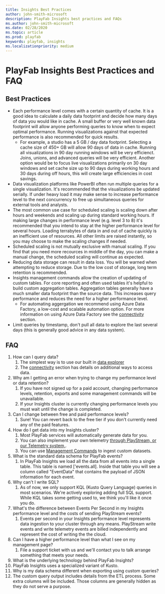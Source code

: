 ```yaml
---
title: Insights Best Practices
author: john-smith-microsoft
description: PlayFab Insights best practices and FAQs
ms.author: john-smith-microsoft
ms.date: 02/28/2020
ms.topic: article
ms.prod: playfab
keywords: playfab, insights
ms.localizationpriority: medium
---
```


# PlayFab Insights Best Practices and FAQ

## Best Practices 
- Each performance level comes with a certain quantity of cache. It is a good idea to calculate a daily data footprint and decide how many days of data you would like in cache. A small buffer or very well known data footprint will allow anyone performing queries to know when to expect optimal performance. Running visualizations against that expected performance is also recommended for quick results.
  - For example, a studio has a 5 GB / day data footprint. Selecting a cache size of 450+ GB will allow 90 days of data in cache. Running all visualizations in 90 day running windows will be very efficienct. Joins, unions, and advanced queries will be very efficient. Another option would be to focus live visualizations primarily on 30 day windows and set cache size up to 90 days during working hours and 30 days during off hours, this will create large efficiencies in cost savings.
- Data visualization platforms like PowerBI often run multiple queries for a single visualization. It's recommended that the visualizations be updated serially. If under heavy load it may make sense to increase performance level to the next concurrency to free up simultaneous queries for external tools and analysts. 
- The most common use case for scheduled scaling is scaling down after hours and weekends and scaling up during standard working hours. If making large changes in performance level (e.g. level 3 to 8) it's recommended that you intend to stay at the higher performance level for several hours. Loading terrabytes of data in and out of cache quickly is an inefficient use of resources. All other limits are raised instantly, so you may choose to make the scaling changes if needed.
- Scheduled scaling is not mutually exclusive with manual scaling. If you find that you need more recources in middle of the day, you can make a manual change, the scheduled scaling will continue as expected. 
- Reducing data storage can result in data loss. You will be warned when attempting to reduce storage. Due to the low cost of storage, long term retention is recommended. 
- Insights management commands allow the creation of updating of custom tables. For core reporting and often used tables it's helpful to build custom aggregation tables. Aggregation tables generally have a much smaller data footprint than the source data. This increases query performance and reduces the need for a higher performance level. 
  - For automating aggergation we recommend using Azure Data Factory, a low-cost and scalable automation option. For more information on using Azure Data Factory see the [connectivity]('https://docs.microsoft.com/en-us/gaming/playfab/features/insights/insights/connectivity') section.
- Limit queries by timestamp, don't pull all data to explore the last several days (this is generally good advice in any data system).


## FAQ
1. How can I query data?
   1. The simplest way is to use our built in [data explorer]('https://docs.microsoft.com/en-us/gaming/playfab/features/insights/explorer/')
   2. The [connectivity]('https://docs.microsoft.com/en-us/gaming/playfab/features/insights/insights/connectivity') section has details on additional ways to access data.
2. Why am I getting an error when trying to change my performance level or data retention?
   1. If you have not signed up for a paid account, changing performance levels, retention, exports and some management commands will be unavailable. 
   2. If your Insights cluster is currently changing performance levels you must wait until the change is completed.
3. Can I change between free and paid performance levels?
   1. Sure! You can revert back to the free tier if you don't currently need any of the paid features.
4. How do I get data into my Insights cluster?
   1. Most PlayFab services will automatically generate data for you. 
   2. You can also implement your own telemetry [through PlayStream, or our Telemetry system,]('https://docs.microsoft.com/en-us/rest/api/playfab/events/playstream-events?view=playfab-rest'). 
   3. You can use [Management Commands]('https://review.docs.microsoft.com/en-us/gaming/playfab/features/insights/explorer/management-commands?branch=managementcommands') to ingest custom datasets.
5. What is the standard data schema for PlayFab events?
   1. In PlayFab Insights we load all the data from all events into a single table. This table is named ['events.all]. Inside that table you will see a column called "EventData" that contains the payload of JSON information for each event.  
6. Why can't I write SQL?
   1. As of now, we only support KQL (Kusto Query Language) queries in most scenarios. We're actively exploring adding full SQL support. While KQL takes some getting used to, we think you'll like it once you do.
7. What's the difference between Events Per Second in my Insights performance level and the costs of sending PlayStream events?
   1. Events per second in your Insights performance level represents data ingestion to your cluster through any means. PlayStream write events and write telemetry events are billed independently and represent the cost of writing the the cloud. 
8. Can I have a higher performance level than what I see on my management page?
   1. File a support ticket with us and we'll contact you to talk arrange something that meets your needs.
9.  What is the underlying technology behind PlayFab Insights?
   2. PlayFab Insights uses a specialized variant of Kusto.
10. Why is my data schema different when exporting using custom queries?
   3. The custom query output includes details from the ETL process. Some extra columns will be included. Those columns are generally hidden as they do not serve a purpose.